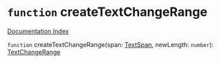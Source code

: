 # `function` createTextChangeRange

[Documentation Index](../README.md)

`function` createTextChangeRange(span: [TextSpan](../interface.TextSpan/README.md), newLength: `number`): [TextChangeRange](../interface.TextChangeRange/README.md)